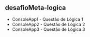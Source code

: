## desafioMeta-logica

* ConsoleApp1 - Questão de Lógica 1
* ConsoleApp2 - Questão de Lógica 2
* ConsoleApp3 - Questão de Lógica 3

